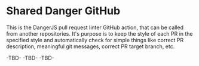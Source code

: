 # Shared Danger GitHub

This is the DangerJS pull request linter GitHub action, that can be called from another repositories. It's purpose is to keep the style of each PR in the specified style and automatically check for simple things like correct PR description, meaningful git messages, correct PR target branch, etc.

-TBD-
-TBD-
-TBD-
